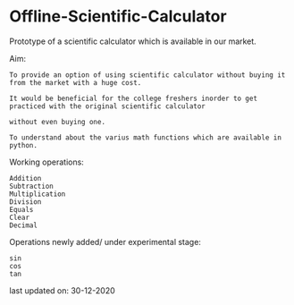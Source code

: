 # Offline-Scientific-Calculator

Prototype of a scientific calculator which is available in our market.

Aim:
    
    To provide an option of using scientific calculator without buying it from the market with a huge cost.
  
    It would be beneficial for the college freshers inorder to get practiced with the original scientific calculator
  
    without even buying one.
  
    To understand about the varius math functions which are available in python.
  
Working operations:
  
    Addition
    Subtraction
    Multiplication
    Division
    Equals
    Clear
    Decimal
  
Operations newly added/ under experimental stage:

    sin
    cos
    tan
  
last updated on: 30-12-2020
